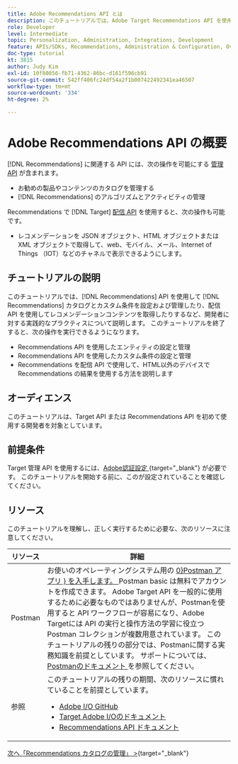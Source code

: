 ```yaml
---
title: Adobe Recommendations API とは
description: このチュートリアルでは、Adobe Target Recommendations API を使用して Recommendations のカタログとカスタム条件を設定および管理し、配信 API を使用して Recommendations コンテンツを取得する実践プラクティスについて開発者に順を追って説明します。
role: Developer
level: Intermediate
topic: Personalization, Administration, Integrations, Development
feature: APIs/SDKs, Recommendations, Administration & Configuration, Overview
doc-type: tutorial
kt: 3815
author: Judy Kim
exl-id: 10f80056-fb71-4362-86bc-d161f596cb91
source-git-commit: 542ff406fc24df54a2f1b007422492341ea46507
workflow-type: tm+mt
source-wordcount: '334'
ht-degree: 2%

---
```


# Adobe Recommendations API の概要

[!DNL Recommendations] に関連する API には、次の操作を可能にする [ 管理 API](https://experienceleague.adobe.com/docs/target/using/apis/api-overview.html?lang=ja) が含まれます。

* お勧めの製品やコンテンツのカタログを管理する
* [!DNL Recommendations] のアルゴリズムとアクティビティの管理

Recommendations で [!DNL Target] [ 配信 API](https://experienceleague.adobe.com/docs/target/using/apis/api-overview.html?lang=ja) を使用すると、次の操作も可能です。

* レコメンデーションを JSON オブジェクト、HTML オブジェクトまたは XML オブジェクトで取得して、web、モバイル、メール、Internet of Things （IOT）などのチャネルで表示できるようにします。

## チュートリアルの説明

このチュートリアルでは、[!DNL Recommendations] API を使用して [!DNL Recommendations] カタログとカスタム条件を設定および管理したり、配信 API を使用してレコメンデーションコンテンツを取得したりするなど、開発者に対する実践的なプラクティスについて説明します。 このチュートリアルを終了すると、次の操作を実行できるようになります。

* Recommendations API を使用したエンティティの設定と管理
* Recommendations API を使用したカスタム条件の設定と管理
* Recommendations を配信 API で使用して、HTML以外のデバイスで Recommendations の結果を使用する方法を説明します

## オーディエンス

このチュートリアルは、Target API または Recommendations API を初めて使用する開発者を対象としています。

## 前提条件

Target 管理 API を使用するには、[Adobe認証設定 ](https://experienceleague.adobe.com/docs/target-dev/developer/api/configure-authentication.html?lang=ja){target="_blank"} が必要です。 このチュートリアルを開始する前に、このが設定されていることを確認してください。

## リソース

このチュートリアルを理解し、正しく実行するために必要な、次のリソースに注意してください。

| リソース | 詳細 |
| --- | --- |
| Postman | お使いのオペレーティングシステム用の [0&rbrace;Postman アプリ &rbrace; を入手します。 ](https://www.postman.com/downloads/)Postman basic は無料でアカウントを作成できます。 Adobe Target API を一般的に使用するために必要なものではありませんが、Postmanを使用すると API ワークフローが容易になり、Adobe Targetには API の実行と操作方法の学習に役立つPostman コレクションが複数用意されています。 このチュートリアルの残りの部分では、Postmanに関する実務知識を前提としています。 サポートについては、[Postmanのドキュメント ](https://learning.getpostman.com/) を参照してください。 |
| 参照 | このチュートリアルの残りの期間、次のリソースに慣れていることを前提としています。<UL><li>[Adobe I/O GitHub](https://github.com/adobeio)</li><li>[Target Adobe I/Oのドキュメント ](https://developers.adobetarget.com/api/#introduction)</li><li>[Recommendations API ドキュメント ](https://developers.adobetarget.com/api/recommendations/)</li></ul> |

[ 次へ「Recommendations カタログの管理」 >](https://experienceleague.adobe.com/docs/target-dev/developer/api/recommendations-api/manage-catalog.html?lang=ja){target="_blank"}
